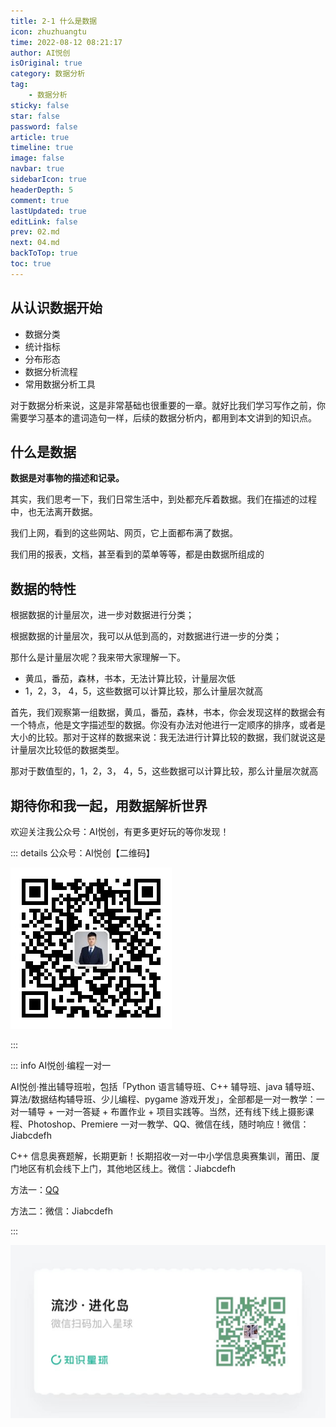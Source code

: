 ```yaml
---
title: 2-1 什么是数据
icon: zhuzhuangtu
time: 2022-08-12 08:21:17
author: AI悦创
isOriginal: true
category: 数据分析
tag:
    - 数据分析
sticky: false
star: false
password: false
article: true
timeline: true
image: false
navbar: true
sidebarIcon: true
headerDepth: 5
comment: true
lastUpdated: true
editLink: false
prev: 02.md
next: 04.md
backToTop: true
toc: true
---
```


## 从认识数据开始

- 数据分类
- 统计指标
- 分布形态
- 数据分析流程
- 常用数据分析工具

对于数据分析来说，这是非常基础也很重要的一章。就好比我们学习写作之前，你需要学习基本的遣词造句一样，后续的数据分析内，都用到本文讲到的知识点。

## 什么是数据

**数据是对事物的描述和记录。**

其实，我们思考一下，我们日常生活中，到处都充斥着数据。我们在描述的过程中，也无法离开数据。

我们上网，看到的这些网站、网页，它上面都布满了数据。

我们用的报表，文档，甚至看到的菜单等等，都是由数据所组成的

## 数据的特性

根据数据的计量层次，进一步对数据进行分类；

根据数据的计量层次，我可以从低到高的，对数据进行进一步的分类；

那什么是计量层次呢？我来带大家理解一下。

- 黄瓜，番茄，森林，书本，无法计算比较，计量层次低
- 1，2，3， 4，5，这些数据可以计算比较，那么计量层次就高

首先，我们观察第一组数据，黄瓜，番茄，森林，书本，你会发现这样的数据会有一个特点，他是文字描述型的数据。你没有办法对他进行一定顺序的排序，或者是大小的比较。那对于这样的数据来说：我无法进行计算比较的数据，我们就说这是计量层次比较低的数据类型。

那对于数值型的，1，2，3， 4，5，这些数据可以计算比较，那么计量层次就高



















## 期待你和我一起，用数据解析世界

欢迎关注我公众号：AI悦创，有更多更好玩的等你发现！

::: details 公众号：AI悦创【二维码】

![](/gzh.jpg)

:::

::: info AI悦创·编程一对一

AI悦创·推出辅导班啦，包括「Python 语言辅导班、C++ 辅导班、java 辅导班、算法/数据结构辅导班、少儿编程、pygame 游戏开发」，全部都是一对一教学：一对一辅导 + 一对一答疑 + 布置作业 + 项目实践等。当然，还有线下线上摄影课程、Photoshop、Premiere 一对一教学、QQ、微信在线，随时响应！微信：Jiabcdefh

C++ 信息奥赛题解，长期更新！长期招收一对一中小学信息奥赛集训，莆田、厦门地区有机会线下上门，其他地区线上。微信：Jiabcdefh

方法一：[QQ](http://wpa.qq.com/msgrd?v=3&uin=1432803776&site=qq&menu=yes)

方法二：微信：Jiabcdefh

:::

![](/zsxq.jpg)


















